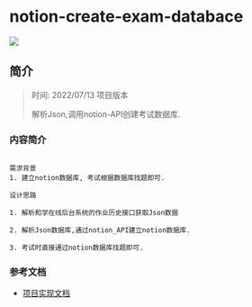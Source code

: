 # notion-create-exam-databace

![](https://tva1.sinaimg.cn/large/e6c9d24ely1h453yzdmctj21rv0u040u.jpg)

## 简介

> 时间: 2022/07/13 项目版本 
> 
> 解析Json,调用notion-API创建考试数据库.

### 内容简介

```

需求背景
1. 建立notion数据库, 考试根据数据库找题即可.

设计思路

1. 解析和学在线后台系统的作业历史接口获取Json数据

2. 解析Json数据库,通过notion_API建立notion数据库.

3. 考试时直接通过notion数据库找题即可.

```

### 参考文档

- [项目实现文档](https://genesisorgcn.notion.site/1-afb97748bd2344d18c2feffb0eb384cf)